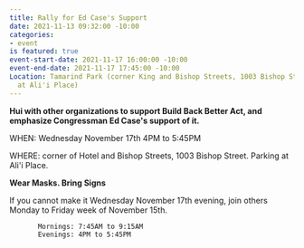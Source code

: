 ```yaml
---
title: Rally for Ed Case's Support
date: 2021-11-13 09:32:00 -10:00
categories:
- event
is featured: true
event-start-date: 2021-11-17 16:00:00 -10:00
event-end-date: 2021-11-17 17:45:00 -10:00
Location: Tamarind Park (corner King and Bishop Streets, 1003 Bishop Street. Parking
  at Ali'i Place)
---
```


**Hui with other organizations to support Build Back Better Act, and emphasize Congressman Ed Case's support of it.**

WHEN: Wednesday November 17th 4PM to 5:45PM

WHERE: corner of Hotel and Bishop Streets, 1003 Bishop Street. Parking at Ali'i Place.

**Wear Masks. Bring Signs**

If you cannot make it Wednesday November 17th evening, join others Monday to Friday week of November 15th.  

           Mornings: 7:45AM to 9:15AM
           Evenings: 4PM to 5:45PM